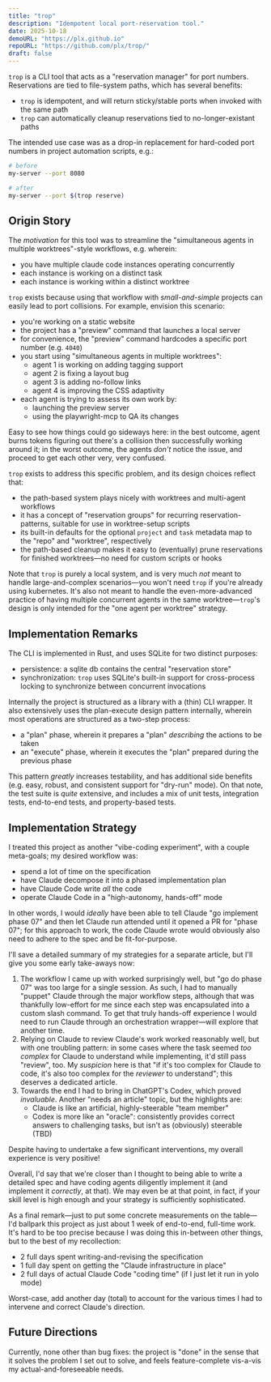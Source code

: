 ```yaml
---
title: "trop"
description: "Idempotent local port-reservation tool."
date: 2025-10-18
demoURL: "https://plx.github.io"
repoURL: "https://github.com/plx/trop/"
draft: false
---
```


`trop` is a CLI tool that acts as a "reservation manager" for port numbers.
Reservations are tied to file-system paths, which has several benefits:

- `trop` is idempotent, and will return sticky/stable ports when invoked with the same path
- `trop` can automatically cleanup reservations tied to no-longer-existant paths

The intended use case was as a drop-in replacement for hard-coded port numbers in project automation scripts, e.g.:

```bash
# before
my-server --port 8080

# after
my-server --port $(trop reserve)
```

## Origin Story

The *motivation* for this tool was to streamline the "simultaneous agents in multiple worktrees"-style workflows, e.g. wherein:

- you have multiple claude code instances operating concurrently
- each instance is working on a distinct task 
- each instance is working within a distinct worktree

`trop` exists because using that workflow with *small-and-simple* projects can easily lead to port collisions.
For example, envision this scenario:

- you're working on a static website
- the project has a "preview" command that launches a local server
- for convenience, the "preview" command hardcodes a specific port number (e.g. `4040`)
- you start using "simultaneous agents in multiple worktrees":
  - agent 1 is working on adding tagging support
  - agent 2 is fixing a layout bug
  - agent 3 is adding no-follow links
  - agent 4 is improving the CSS adaptivity
- each agent is trying to assess its own work by:
  - launching the preview server
  - using the playwright-mcp to QA its changes

Easy to see how things could go sideways here: in the best outcome, agent burns tokens figuring out there's a collision then successfully working around it; in the worst outcome, the agents *don't* notice the issue, and proceed to get each other very, very confused.

`trop` exists to address this specific problem, and its design choices reflect that:

- the path-based system plays nicely with worktrees and multi-agent workflows
- it has a concept of "reservation groups" for recurring reservation-patterns, suitable for use in worktree-setup scripts
- its built-in defaults for the optional `project` and `task` metadata map to the "repo" and "worktree", respectively
- the path-based cleanup makes it easy to (eventually) prune reservations for finished worktrees—no need for custom scripts or hooks

Note that `trop` is purely a local system, and is very much *not* meant to handle large-and-complex scenarios—you won't need `trop` if you're already using kubernetes.
It's also not meant to handle the even-more-advanced practice of having multiple concurrent agents in the same worktree—`trop`'s design is only intended for the "one agent per worktree" strategy.

## Implementation Remarks

The CLI is implemented in Rust, and uses SQLite for two distinct purposes:

- persistence: a sqlite db contains the central "reservation store"
- synchronization: `trop` uses SQLite's built-in support for cross-process locking to synchronize between concurrent invocations

Internally the project is structured as a library with a (thin) CLI wrapper. It also extensively uses the plan-execute design pattern internally, wherein most operations are structured as a two-step process:

- a "plan" phase, wherein it prepares a "plan" *describing* the actions to be taken
- an "execute" phase, wherein it executes the "plan" prepared during the previous phase

This pattern *greatly* increases testability, and has additional side benefits (e.g. easy, robust, and consistent support for "dry-run" mode). On that note, the test suite is *quite* extensive, and includes a mix of unit tests, integration tests, end-to-end tests, and property-based tests.

## Implementation Strategy

I treated this project as another "vibe-coding experiment", with a couple meta-goals; my desired workflow was:

- spend a lot of time on the specification
- have Claude decompose it into a phased implementation plan
- have Claude Code write *all* the code
- operate Claude Code in a "high-autonomy, hands-off" mode

In other words, I would *ideally* have been able to tell Claude "go implement phase 07" and then let Claude run attended until it opened a PR for "phase 07"; for this approach to work, the code Claude wrote would obviously also need to adhere to the spec and be fit-for-purpose.

I'll save a detailed summary of my strategies for a separate article, but I'll give you some early take-aways now:

1. The workflow I came up with worked surprisingly well, but "go do phase 07" was too large for a single session. As such, I had to manually "puppet" Claude through the major workflow steps, although that was thankfully low-effort for me since each step was encapsulated into a custom slash command. To get that truly hands-off experience I would need to run Claude through an orchestration wrapper—will explore that another time.
2. Relying on Claude to review Claude's work worked reasonably well, but with one troubling pattern: in some cases where the task seemed *too complex* for Claude to understand while implementing, it'd still pass "review", too. My *suspicion* here is that "if it's too complex for Claude to code, it's also too complex for the *reviewer* to understand"; this deserves a dedicated article.
3. Towards the end I had to bring in ChatGPT's Codex, which proved *invaluable*. Another "needs an article" topic, but the highlights are:
    - Claude is like an artificial, highly-steerable "team member"
    - Codex is more like an "oracle": consistently provides correct answers to challenging tasks, but isn't as (obviously) steerable (TBD)

Despite having to undertake a few significant interventions, my overall experience is very positive!

Overall, I'd say that we're closer than I thought to being able to write a detailed spec and have coding agents diligently implement it (and implement it *correctly*, at that).
We may even be at that point, in fact, if your skill level is high enough and your strategy is sufficiently sophisticated.

As a final remark—just to put some concrete measurements on the table—I'd ballpark this project as just about 1 week of end-to-end, full-time work. 
It's hard to be too precise because I was doing this in-between other things, but to the best of my recollection:

- 2 full days spent writing-and-revising the specification
- 1 full day spent on getting the "Claude infrastructure in place"
- 2 full days of actual Claude Code "coding time" (if I just let it run in yolo mode)

Worst-case, add another day (total) to account for the various times I had to intervene and correct Claude's direction.

## Future Directions

Currently, none other than bug fixes: the project is "done" in the sense that it solves the problem I set out to solve, and feels feature-complete vis-a-vis my actual-and-foreseeable needs.
